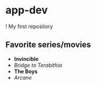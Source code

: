 # app-dev
! My first repository 

## Favorite series/movies

- **Invincible**
- *Bridge to Terabithia*
- **The Boys**
- *Arcane*